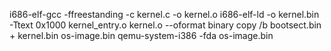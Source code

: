 i686-elf-gcc -ffreestanding -c kernel.c -o kernel.o
i686-elf-ld -o kernel.bin -Ttext 0x1000 kernel_entry.o kernel.o --oformat binary
copy /b bootsect.bin + kernel.bin os-image.bin
qemu-system-i386 -fda os-image.bin
